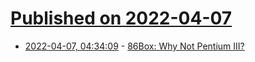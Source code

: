 # [Published on 2022-04-07](index.md)

* [2022-04-07, 04:34:09](https://news.ycombinator.com/item?id=30940639) - [86Box: Why Not Pentium III?](https://86box.net/2022/03/21/why-not-p3.html)
